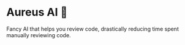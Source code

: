 # Aureus AI 🤖
Fancy AI that helps you review code, drastically reducing time spent manually reviewing code.